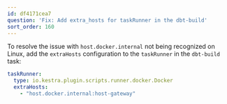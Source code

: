 ```yaml
---
id: df4171cea7
question: 'Fix: Add extra_hosts for taskRunner in the dbt-build'
sort_order: 160
---
```


To resolve the issue with `host.docker.internal` not being recognized on Linux, add the `extraHosts` configuration to the `taskRunner` in the `dbt-build` task:

```yaml
taskRunner:
  type: io.kestra.plugin.scripts.runner.docker.Docker
  extraHosts:
    - "host.docker.internal:host-gateway"
```